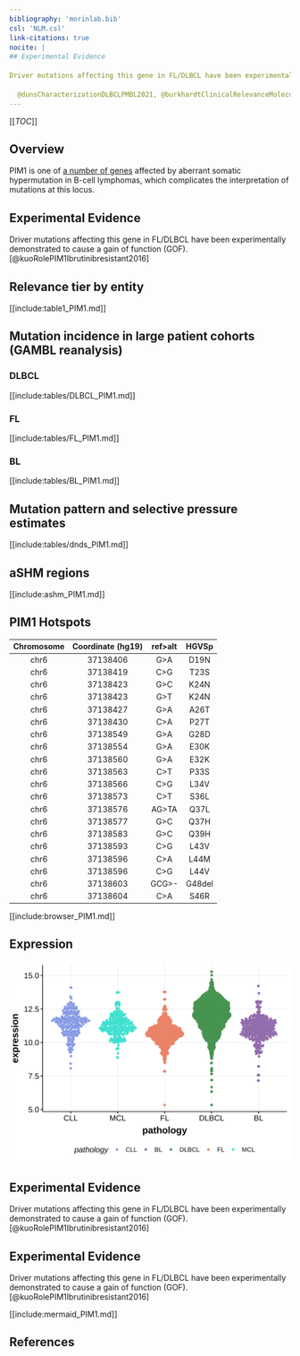 ```yaml
---
bibliography: 'morinlab.bib'
csl: 'NLM.csl'
link-citations: true
nocite: |
## Experimental Evidence

Driver mutations affecting this gene in FL/DLBCL have been experimentally demonstrated to cause a gain of function (GOF).[@kuoRolePIM1Ibrutinibresistant2016]

  @dunsCharacterizationDLBCLPMBL2021, @burkhardtClinicalRelevanceMolecular2022, @pasqualucciHypermutationMultipleProtooncogenes2001
---
```

[[_TOC_]]

## Overview
PIM1 is one of [a number of genes](https://github.com/morinlab/LLMPP/wiki/ashm) affected by aberrant somatic hypermutation in B-cell lymphomas, which complicates the interpretation of mutations at this locus.


## Experimental Evidence

Driver mutations affecting this gene in FL/DLBCL have been experimentally demonstrated to cause a gain of function (GOF).[@kuoRolePIM1Ibrutinibresistant2016]

## Relevance tier by entity

[[include:table1_PIM1.md]]

## Mutation incidence in large patient cohorts (GAMBL reanalysis)

### DLBCL
[[include:tables/DLBCL_PIM1.md]]

### FL
[[include:tables/FL_PIM1.md]]

### BL
[[include:tables/BL_PIM1.md]]

## Mutation pattern and selective pressure estimates

[[include:tables/dnds_PIM1.md]]

## aSHM regions

[[include:ashm_PIM1.md]]

## PIM1 Hotspots

| Chromosome |Coordinate (hg19) | ref>alt | HGVSp | 
 | :---:| :---: | :--: | :---: |
| chr6 | 37138406 | G>A | D19N |
| chr6 | 37138419 | C>G | T23S |
| chr6 | 37138423 | G>C | K24N |
| chr6 | 37138423 | G>T | K24N |
| chr6 | 37138427 | G>A | A26T |
| chr6 | 37138430 | C>A | P27T |
| chr6 | 37138549 | G>A | G28D |
| chr6 | 37138554 | G>A | E30K |
| chr6 | 37138560 | G>A | E32K |
| chr6 | 37138563 | C>T | P33S |
| chr6 | 37138566 | C>G | L34V |
| chr6 | 37138573 | C>T | S36L |
| chr6 | 37138576 | AG>TA | Q37L |
| chr6 | 37138577 | G>C | Q37H |
| chr6 | 37138583 | G>C | Q39H |
| chr6 | 37138593 | C>G | L43V |
| chr6 | 37138596 | C>A | L44M |
| chr6 | 37138596 | C>G | L44V |
| chr6 | 37138603 | GCG>- | G48del |
| chr6 | 37138604 | C>A | S46R |

[[include:browser_PIM1.md]]

## Expression
![](images/gene_expression/PIM1_by_pathology.svg)
<!-- ORIGIN: pasqualucciHypermutationMultipleProtooncogenes2001a -->
## Experimental Evidence

Driver mutations affecting this gene in FL/DLBCL have been experimentally demonstrated to cause a gain of function (GOF).[@kuoRolePIM1Ibrutinibresistant2016]

<!-- BL: burkhardtClinicalRelevanceMolecular2022b -->
## Experimental Evidence

Driver mutations affecting this gene in FL/DLBCL have been experimentally demonstrated to cause a gain of function (GOF).[@kuoRolePIM1Ibrutinibresistant2016]

<!-- BL: burkhardtClinicalRelevanceMolecular2022b -->
<!-- DLBCL: pasqualucciHypermutationMultipleProtooncogenes2001a -->

[[include:mermaid_PIM1.md]]

## References

<!-- PMBL: dunsCharacterizationDLBCLPMBL2021b -->
